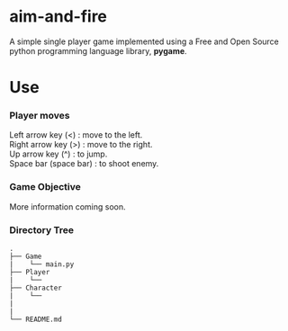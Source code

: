 # aim-and-fire
A simple single player game implemented using a Free and Open Source python programming language library, <b>pygame</b>.
# Use
### Player moves
Left arrow key (<) : move to the left. <br>
Right arrow key (>) : move to the right. <br>
Up arrow key (^) : to jump. <br>
Space bar (space bar) : to shoot enemy.

### Game Objective 
More information coming soon.

### Directory Tree

```
.
├── Game
|    └── main.py
├── Player
|    └── 
├── Character
|    └──
|   
| 
└── README.md
```

